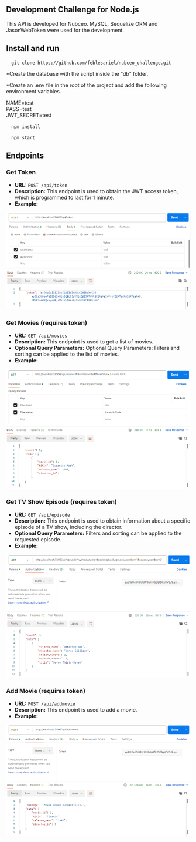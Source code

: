 ## Development Challenge for Node.js

This API is developed for Nubceo. MySQL, Sequelize ORM and JasonWebToken were used for the development.



## Install and run

```
  git clone https://github.com/feblesariel/nubceo_challenge.git
```

*Create the database with the script inside the "db" folder.

*Create an .env file in the root of the project and add the following environment variables.

NAME=test<br>
PASS=test<br>
JWT_SECRET=test

```
  npm install
```
```
  npm start
```

## Endpoints

### Get Token

- **URL:** `POST /api/token`
- **Description:** This endpoint is used to obtain the JWT access token, which is programmed to last for 1 minute.
- **Example:**


![image](src/img/getToken.png)


### Get Movies (requires token)

- **URL:** `GET /api/movies`
- **Description:** This endpoint is used to get a list of movies.
- **Optional Query Parameters:** Optional Query Parameters: Filters and sorting can be applied to the list of movies.
- **Example:**


![image](src/img/getMovies.png)


### Get TV Show Episode (requires token)

- **URL:** `GET /api/episode`
- **Description:** This endpoint is used to obtain information about a specific episode of a TV show, including the director.
- **Optional Query Parameters:** Filters and sorting can be applied to the requested episode.
- **Example:**


![image](src/img/getEpisode.png)


### Add Movie (requires token)

- **URL:** `POST /api/addmovie`
- **Description:** This endpoint is used to add a movie.
- **Example:**


![image](src/img/addMovie.png)
